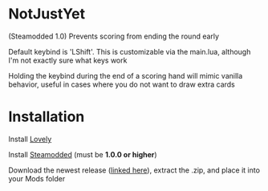 # NotJustYet
(Steamodded 1.0) Prevents scoring from ending the round early

Default keybind is 'LShift'. This is customizable via the main.lua, although I'm not exactly sure what keys work

Holding the keybind during the end of a scoring hand will mimic vanilla behavior, useful in cases where you do not want to draw extra cards

# Installation

Install [Lovely](https://github.com/ethangreen-dev/lovely-injector)


Install [Steamodded](https://github.com/Steamopollys/Steamodded) (must be **1.0.0 or higher**)


Download the newest release ([linked here](https://github.com/Toneblock/balatro-NotJustYet/releases/tag/v0.4.0)), extract the .zip, and place it into your Mods folder
